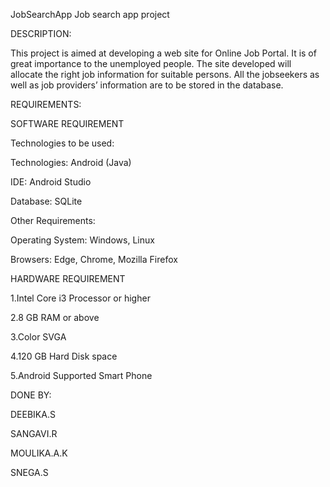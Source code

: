 JobSearchApp
Job search app project

DESCRIPTION:

This project is aimed at developing a web site for Online Job Portal. It is of great importance to the unemployed people. The site developed will allocate the right job information for suitable persons. All the jobseekers as well as job providers’ information are to be stored in the database.

REQUIREMENTS:

SOFTWARE REQUIREMENT

Technologies to be used:

Technologies: Android (Java)

IDE: Android Studio

Database: SQLite

Other Requirements:

Operating System: Windows, Linux

Browsers: Edge, Chrome, Mozilla Firefox

HARDWARE REQUIREMENT

1.Intel Core i3 Processor or higher

2.8 GB RAM or above

3.Color SVGA

4.120 GB Hard Disk space

5.Android Supported Smart Phone

DONE BY:

DEEBIKA.S

SANGAVI.R

MOULIKA.A.K

SNEGA.S
